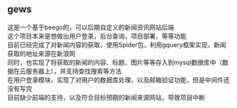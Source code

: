 ## gews
这是一个基于beego的，可以后期自定义的新闻资讯网站后端<br>
这个项目本来是想做出用户登录，后台查询，项目部署，等等功能<br>
目前已经完成了对新闻内容的获取，使用Spider包，利用gquery框架实现，新闻获取的地址来源在新浪网<br>
同时，也实现了将获取的新闻的内容、标题、图片等等存入到mysql数据库中（数据在云服务器上），并支持查找搜索等方法<br>
在用户登录模块，实现了对用户的数据库处理，以及邮箱验证功能，但是中间件还没有写完<br>
目前缺少前端的支持，以及符合目标预期的新闻来源网站，导致项目中断<br>
